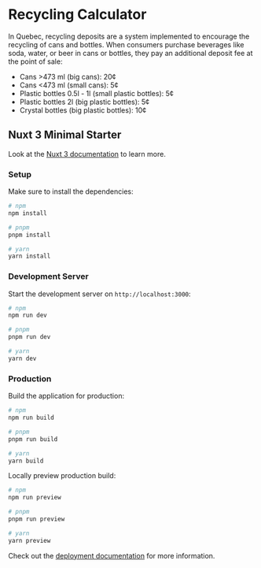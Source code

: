 # Recycling Calculator

In Quebec, recycling deposits are a system implemented to encourage the recycling of cans and bottles. When consumers purchase beverages like soda, water, or beer in cans or bottles, they pay an additional deposit fee at the point of sale:

- Cans >473 ml (big cans): 20¢
- Cans <473 ml (small cans): 5¢
- Plastic bottles 0.5l - 1l (small plastic bottles): 5¢
- Plastic bottles 2l (big plastic bottles): 5¢
- Crystal bottles (big plastic bottles): 10¢

## Nuxt 3 Minimal Starter

Look at the [Nuxt 3 documentation](https://nuxt.com/docs/getting-started/introduction) to learn more.

### Setup

Make sure to install the dependencies:

```bash
# npm
npm install

# pnpm
pnpm install

# yarn
yarn install
```

### Development Server

Start the development server on `http://localhost:3000`:

```bash
# npm
npm run dev

# pnpm
pnpm run dev

# yarn
yarn dev
```

### Production

Build the application for production:

```bash
# npm
npm run build

# pnpm
pnpm run build

# yarn
yarn build
```

Locally preview production build:

```bash
# npm
npm run preview

# pnpm
pnpm run preview

# yarn
yarn preview
```

Check out the [deployment documentation](https://nuxt.com/docs/getting-started/deployment) for more information.
